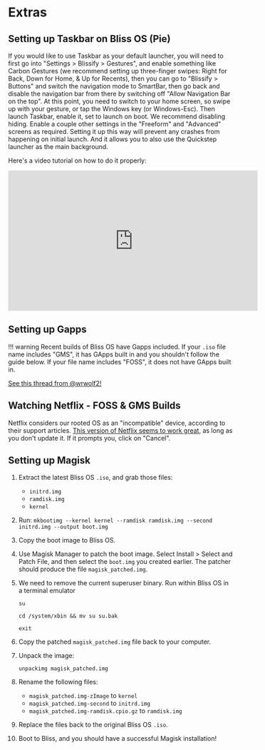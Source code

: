 
# Extras

## Setting up Taskbar on Bliss OS (Pie)

If you would like to use Taskbar as your default launcher, you will need to first go into "Settings > Blissify > Gestures", and enable something like Carbon Gestures (we recommend setting up three-finger swipes: Right for Back, Down for Home, & Up for Recents), then you can go to "Blissify > Buttons" and switch the navigation mode to SmartBar, then go back and disable the navigation bar from there by switching off "Allow Navigation Bar on the top". At this point, you need to switch to your home screen, so swipe up with your gesture, or tap the Windows key (or Windows-Esc). Then launch Taskbar, enable it, set to launch on boot. We recommend disabling hiding. Enable a couple other settings in the "Freeform" and "Advanced" screens as required. Setting it up this way will prevent any crashes from happening on initial launch. And it allows you to also use the Quickstep launcher as the main background. 

Here's a video tutorial on how to do it properly:
 
<iframe width="560" height="315" src="https://www.youtube-nocookie.com/embed/htFC8poBEPY" frameborder="0" allow="accelerometer; autoplay; encrypted-media; gyroscope; picture-in-picture" allowfullscreen></iframe>

## Setting up Gapps

!!! warning
    Recent builds of Bliss OS have Gapps included. If your `.iso` file name includes "GMS", it has GApps built in and you shouldn't follow the guide below. If your file name includes "FOSS", it does not have GApps built in.

[See this thread from @wrwolf2!](https://forum.xda-developers.com/showpost.php?p=79289406&postcount=632)

## Watching Netflix - FOSS & GMS Builds 

Netflix considers our rooted OS as an "incompatible" device, according to their support articles. [This version of Netflix seems to work great](https://www.apkmirror.com/apk/netflix-inc/netflix/netflix-4-16-1-build-15145-release/), as long as you don't update it. If it prompts you, click on "Cancel".


## Setting up Magisk

1. Extract the latest Bliss OS `.iso`, and grab those files:
    * `initrd.img`
    * `ramdisk.img`
    * `kernel`
2. Run:
    `mkbootimg --kernel kernel --ramdisk ramdisk.img --second initrd.img --output boot.img`
3. Copy the boot image to Bliss OS.
4. Use Magisk Manager to patch the boot image. Select Install > Select and Patch File, and then select the `boot.img` you created earlier. The patcher should produce the file `magisk_patched.img`.
5. We need to remove the current superuser binary. Run within Bliss OS in a terminal emulator

    `su`

    `cd /system/xbin && mv su su.bak`

    `exit`

6. Copy the patched `magisk_patched.img` file back to your computer.
7. Unpack the image:

    `unpackimg magisk_patched.img`

8. Rename the following files:

    - `magisk_patched.img-zImage` to `kernel`
    - `magisk_patched.img-second` to `initrd.img`
    - `magisk_patched.img-ramdisk.cpio.gz` to `ramdisk.img`

9. Replace the files back to the original Bliss OS `.iso`.
10. Boot to Bliss, and you should have a successful Magisk installation!

